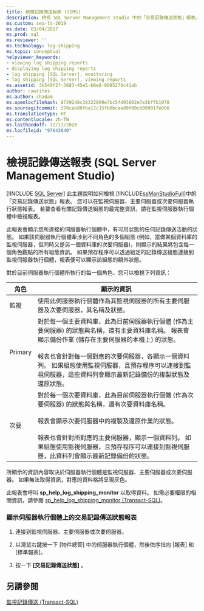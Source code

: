 ```yaml
---
title: 檢視記錄傳送報表 (SSMS)
description: 檢視 SQL Server Management Studio 中的「交易記錄傳送狀態」報表。 在監視伺服器、主要伺服器或次要伺服器執行狀態報表。
ms.custom: seo-lt-2019
ms.date: 03/04/2017
ms.prod: sql
ms.reviewer: ''
ms.technology: log-shipping
ms.topic: conceptual
helpviewer_keywords:
- viewing log shipping reports
- displaying log shipping reports
- log shipping [SQL Server], monitoring
- log shipping [SQL Server], viewing reports
ms.assetid: 3b549f2f-3683-45e5-b8e8-8095276c41ab
author: cawrites
ms.author: chadam
ms.openlocfilehash: 87292d8c38322069e7bc5fd93802e7e3bffb1978
ms.sourcegitcommit: 370cab80fba17c15fb0bceed9f80cb099017e000
ms.translationtype: HT
ms.contentlocale: zh-TW
ms.lasthandoff: 12/17/2020
ms.locfileid: "97643840"
---
```

# <a name="view-the-log-shipping-report-sql-server-management-studio"></a>檢視記錄傳送報表 (SQL Server Management Studio)
 [!INCLUDE [SQL Server](../../includes/applies-to-version/sqlserver.md)]
  此主題說明如何檢視 [!INCLUDE[ssManStudioFull](../../includes/ssmanstudiofull-md.md)]中的「交易記錄傳送狀態」報表。 您可以在監視伺服器、主要伺服器或次要伺服器執行狀態報表。 若要查看有關記錄傳送組態的最完整資訊，請在監視伺服器執行個體中檢視報表。  
  
 此報表會顯示您所連接的伺服器執行個體中，有可用狀態的任何記錄傳送活動的狀態。 如果該伺服器執行個體牽涉到不同角色的多個組態 (例如，當做某個資料庫的監視伺服器，但同時又是另一個資料庫的次要伺服器)，則顯示的結果將包含每一個角色觀點的所有組態資訊。 如果預存程序可以透過給定的記錄傳送組態連接到監視伺服器執行個體，報表便可以顯示該組態的額外狀態。  
  
 對於目前伺服器執行個體所執行的每一個角色，您可以檢視下列資訊：  
  
|角色|顯示的資訊|  
|----------|---------------------------|  
|監視|使用此伺服器執行個體作為其監視伺服器的所有主要伺服器及次要伺服器，其名稱及狀態。|  
|Primary|對於每一個主要資料庫，此為目前伺服器執行個體 (作為主要伺服器) 的狀態與名稱，還有主要資料庫名稱。 報表會顯示備份作業 (儲存在主要伺服器的本機上) 的狀態。<br /><br /> 報表也會針對每一個對應的次要伺服器，各顯示一個資料列。 如果組態使用監視伺服器，且預存程序可以連接到監視伺服器，這些資料列會顯示最新記錄備份的複製狀態及還原狀態。|  
|次要|對於每一個次要資料庫，此為目前伺服器執行個體 (作為次要伺服器) 的狀態與名稱，還有次要資料庫名稱。<br /><br /> 報表會顯示次要伺服器中的複製及還原作業的狀態。<br /><br /> 報表也會針對所對應的主要伺服器，顯示一個資料列。 如果組態使用監視伺服器，且預存程序可以連接到監視伺服器，此資料列會顯示最新記錄備份的狀態。|  
  
 所顯示的資訊內容取決於伺服器執行個體是監視伺服器、主要伺服器或次要伺服器。 如果無法取得資訊，對應的資料格將呈現灰色。  
  
 此報表會呼叫 **sp_help_log_shipping_monitor** 以取得資料。 如需必要權限的相關資訊，請參閱 [sp_help_log_shipping_monitor &#40;Transact-SQL&#41;](../../relational-databases/system-stored-procedures/sp-help-log-shipping-monitor-transact-sql.md)。  
  
### <a name="to-display-the-transaction-log-shipping-status-report-on-a-server-instance"></a>顯示伺服器執行個體上的交易記錄傳送狀態報表  
  
1.  連接到監視伺服器、主要伺服器或次要伺服器。  
  
2.  以滑鼠右鍵按一下 [物件總管] 中的伺服器執行個體，然後依序指向 [報表] 和 [標準報表]。  
  
3.  按一下 **[交易記錄傳送狀態]** 。  
  
## <a name="see-also"></a>另請參閱  
 [監視記錄傳送 &#40;Transact-SQL&#41;](../../database-engine/log-shipping/monitor-log-shipping-transact-sql.md)  
  
  
